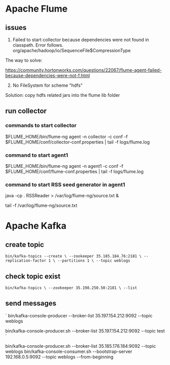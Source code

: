 # Apache Flume

## issues

1. Failed to start collector because dependencies were not found in classpath. 
Error follows. org/apache/hadoop/io/SequenceFile$CompressionType

The way to solve:

https://community.hortonworks.com/questions/22067/flume-agent-failed-because-dependencies-were-not-f.html

2. No FileSystem for scheme "hdfs"

Solution:  copy hdfs related jars into the flume lib folder 

## run collector

### commands to start collector

$FLUME_HOME/bin/flume-ng agent -n collector -c conf -f $FLUME_HOME/conf/collector-conf.properties | tail -f logs/flume.log

### command to start agent1

$FLUME_HOME/bin/flume-ng agent -n agent1 -c conf -f $FLUME_HOME/conf/flume-conf.properties | tail -f logs/flume.log

### command to start RSS seed generator in agent1

java -cp . RSSReader > /var/log/flume-ng/source.txt &


tail -f /var/log/flume-ng/source.txt


# Apache Kafka 

## create topic
`
bin/kafka-topics --create \
    --zookeeper 35.185.184.76:2181 \
    --replication-factor 1 \
    --partitions 1 \
    --topic weblogs
`
## check topic exist

`
bin/kafka-topics \
    --zookeeper 35.198.250.50:2181 \
    --list
`

## send messages
`
bin/kafka-console-producer --broker-list 35.197.154.212:9092 --topic weblogs

bin/kafka-console-producer.sh --broker-list 35.197.154.212:9092 --topic test
`


bin/kafka-console-producer.sh --broker-list 35.185.176.184:9092 --topic weblogs
bin/kafka-console-consumer.sh --bootstrap-server 192.168.0.5:9092 --topic weblogs --from-beginning
    

